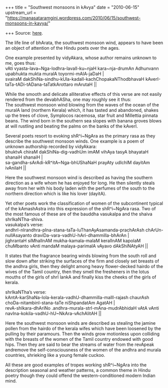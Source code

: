 +++
title = "Southwest monsoons in kAvya"
date = "2010-06-15"
upstream_url = "https://manasataramgini.wordpress.com/2010/06/15/southwest-monsoons-in-kavya/"

+++
Source: [here](https://manasataramgini.wordpress.com/2010/06/15/southwest-monsoons-in-kavya/).

The life line of bhArata, the southwest monsoon wind, appears to have
been an object of attention of the Hindu poets over the ages.

One example presented by vidyAkara, whose author remains unknown to me,
goes thus:  
vAti vyasta-lava\~Nga-lodhra-lavalI-ku\~njaH kara\~nja-drumAn Adhunvann
upabhukta mukta muralA toyormi-mAlA-jaDaH \|  
svairaM dakShiNa-sindhu-kUla-kadalI-kachChopakaNThodbhavaH
kAverI-taTa-tADi-tADana-taTatkArottaro mArutaH \|\|

While the smooth and delicate alliterative effects of this verse are not
easily rendered from the devabhASha, one may roughly see it thus:  
The southwest monsoon wind blowing from the waves of the ocean of the
muralA land (northern Kerala) which, it has tasted and abandoned,
shakes up the trees of clove, Symplocos racemosa, star fruit and
Millettia pinnata beans. The wind born in the southern sea slopes with
banana groves blows at will rustling and beating the palms on the banks
of the kAverI.

Several poets resort to evoking shR^i\~NgAra as the primary rasa as they
describe the southwest monsoon winds. One example is a poem of unknown
authorship recorded by vidyAkara:  
bhuktvA chiraM dakShiNa-dig-vadhUm imAM vihAya tasyA bhayataH shanaiH
shanaiH \|  
sa-gandha-sArAdi-kR^itA\~Nga-bhUShaNaH prayAty udIchIM dayitAm ivAnilaH
\|\|

Here the southwest monsoon wind is described as having the southern
direction as a wife whom he has enjoyed for long. He then silently
steals away from her with his body laden with the perfumes of the south
to the northern direction which is like his lover (dayitA).

Yet other poets work the classification of women of the subcontinent
typical of the kAmashAstra into this expression of the shR^i\~NgAra
rasa. Two of the most famous of these are of the bauddha vasukalpa and
the shaiva shrIkaNTha-shiva.  
vasukalpa’s verse:  
andhrI-nIrandhra-pIna-stana-taTa-luThanAyAsamanda-prachArAsh
chArUn-nullAsayanto draviDa-vara-vadhU-hAri-dhammilla-bhArAn \|  
jighrantaH siMhalInAM mukha-kamala-malaM keralInAM kapolaM chuMbanto
vAnti mandaM malaya-parimalA vAyavo dAkShiNAtyAH \|\|

It states that the fragrance bearing winds blowing from the south roll
and slow down after striking the surfaces of the firm and closely set
breasts of the andhra girls, then they delight among heavy flower-decked
hairdo of the wives of the Tamil country, then they smell the fresheners
in the lotus mouths of the girls of shrI lankA and finally kiss the
cheeks of the girls of kerala.

shrIkaNTha’s verse:  
kAntA-karShaNa-lola-kerala-vadhU-dhammilla-mallI-rajash chaurAsh
choDa-nitambinI-stana-taTe niShpandatAm AgatAH \|  
revA-shIkara-dhAriNo .andhra-murala-strI-mAna-mudrAbhidaH vAtA vAnti
navIna-kokila-vadhU-hU\~NkAra-vAchAlitAH \|\|

Here the southwest monsoon winds are described as stealing the jamine
pollen from the hairdo of the kerala wifes which have been loosened by
the pulling by their paramours. Then the winds grow motionless upon
colliding with the breasts of the women of the Tamil country endowed
with good hips. Then they are said to bear the streams of water from the
revApeak andremove the self-consciousness of the women of the andhra
and murala countries, shrieking like a young female cuckoo.

All these are good examples of tropes working shR^i\~NgAra into the
description seasonal and weather patterns, a common theme in Hindu
poetry though they could offend the western-conditioned modern Indian
mind.

